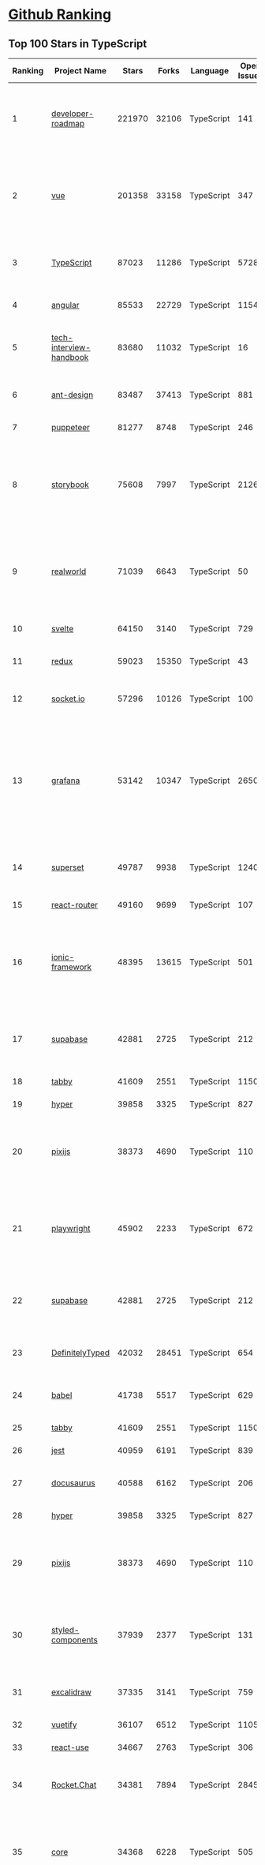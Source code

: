 [Github Ranking](../README.md)
==========

## Top 100 Stars in TypeScript

| Ranking | Project Name | Stars | Forks | Language | Open Issues | Description | Last Commit |
| ------- | ------------ | ----- | ----- | -------- | ----------- | ----------- | ----------- |
| 1 | [developer-roadmap](https://github.com/kamranahmedse/developer-roadmap) | 221970 | 32106 | TypeScript | 141 | Interactive roadmaps, guides and other educational content to help developers grow in their careers. | 2022-12-22T06:14:54Z |
| 2 | [vue](https://github.com/vuejs/vue) | 201358 | 33158 | TypeScript | 347 | 🖖 Vue.js is a progressive, incrementally-adoptable JavaScript framework for building UI on the web. | 2022-12-21T08:26:38Z |
| 3 | [TypeScript](https://github.com/microsoft/TypeScript) | 87023 | 11286 | TypeScript | 5728 | TypeScript is a superset of JavaScript that compiles to clean JavaScript output. | 2022-12-21T20:50:34Z |
| 4 | [angular](https://github.com/angular/angular) | 85533 | 22729 | TypeScript | 1154 | The modern web developer’s platform | 2022-12-22T10:02:59Z |
| 5 | [tech-interview-handbook](https://github.com/yangshun/tech-interview-handbook) | 83680 | 11032 | TypeScript | 16 | 💯 Curated coding interview preparation materials for busy software engineers | 2022-11-25T16:58:13Z |
| 6 | [ant-design](https://github.com/ant-design/ant-design) | 83487 | 37413 | TypeScript | 881 | An enterprise-class UI design language and React UI library | 2022-12-22T09:56:03Z |
| 7 | [puppeteer](https://github.com/puppeteer/puppeteer) | 81277 | 8748 | TypeScript | 246 | Headless Chrome Node.js API | 2022-12-20T23:46:26Z |
| 8 | [storybook](https://github.com/storybookjs/storybook) | 75608 | 7997 | TypeScript | 2126 | Storybook is a frontend workshop for building UI components and pages in isolation. Made for UI development, testing, and documentation.  | 2022-12-22T05:47:39Z |
| 9 | [realworld](https://github.com/gothinkster/realworld) | 71039 | 6643 | TypeScript | 50 | "The mother of all demo apps" — Exemplary fullstack Medium.com clone powered by React, Angular, Node, Django, and many more 🏅 | 2022-12-21T16:07:57Z |
| 10 | [svelte](https://github.com/sveltejs/svelte) | 64150 | 3140 | TypeScript | 729 | Cybernetically enhanced web apps | 2022-12-22T05:41:40Z |
| 11 | [redux](https://github.com/reduxjs/redux) | 59023 | 15350 | TypeScript | 43 | Predictable state container for JavaScript apps | 2022-12-17T16:41:03Z |
| 12 | [socket.io](https://github.com/socketio/socket.io) | 57296 | 10126 | TypeScript | 100 | Realtime application framework (Node.JS server) | 2022-12-15T15:38:53Z |
| 13 | [grafana](https://github.com/grafana/grafana) | 53142 | 10347 | TypeScript | 2650 | The open and composable observability and data visualization platform. Visualize metrics, logs, and traces from multiple sources like Prometheus, Loki, Elasticsearch, InfluxDB, Postgres and many more.  | 2022-12-22T09:43:14Z |
| 14 | [superset](https://github.com/apache/superset) | 49787 | 9938 | TypeScript | 1240 | Apache Superset is a Data Visualization and Data Exploration Platform | 2022-12-22T09:53:33Z |
| 15 | [react-router](https://github.com/remix-run/react-router) | 49160 | 9699 | TypeScript | 107 | Declarative routing for React | 2022-12-21T22:42:43Z |
| 16 | [ionic-framework](https://github.com/ionic-team/ionic-framework) | 48395 | 13615 | TypeScript | 501 | A powerful cross-platform UI toolkit for building native-quality iOS, Android, and Progressive Web Apps with HTML, CSS, and JavaScript. | 2022-12-21T23:01:27Z |
| 17 | [supabase](https://github.com/supabase/supabase) | 42881 | 2725 | TypeScript | 212 | The open source Firebase alternative. Follow to stay updated about our public Beta. | 2022-12-22T09:58:42Z |
| 18 | [tabby](https://github.com/Eugeny/tabby) | 41609 | 2551 | TypeScript | 1150 | A terminal for a more modern age | 2022-12-22T04:06:54Z |
| 19 | [hyper](https://github.com/vercel/hyper) | 39858 | 3325 | TypeScript | 827 | A terminal built on web technologies | 2022-12-20T17:24:39Z |
| 20 | [pixijs](https://github.com/pixijs/pixijs) | 38373 | 4690 | TypeScript | 110 | The HTML5 Creation Engine: Create beautiful digital content with the fastest, most flexible 2D WebGL renderer. | 2022-12-20T16:43:05Z |
| 21 | [playwright](https://github.com/microsoft/playwright) | 45902 | 2233 | TypeScript | 672 | Playwright is a framework for Web Testing and Automation. It allows testing Chromium, Firefox and WebKit with a single API.  | 2022-12-22T06:34:30Z |
| 22 | [supabase](https://github.com/supabase/supabase) | 42881 | 2725 | TypeScript | 212 | The open source Firebase alternative. Follow to stay updated about our public Beta. | 2022-12-22T09:58:42Z |
| 23 | [DefinitelyTyped](https://github.com/DefinitelyTyped/DefinitelyTyped) | 42032 | 28451 | TypeScript | 654 | The repository for high quality TypeScript type definitions. | 2022-12-22T09:23:38Z |
| 24 | [babel](https://github.com/babel/babel) | 41738 | 5517 | TypeScript | 629 | 🐠 Babel is a compiler for writing next generation JavaScript. | 2022-12-22T09:46:11Z |
| 25 | [tabby](https://github.com/Eugeny/tabby) | 41609 | 2551 | TypeScript | 1150 | A terminal for a more modern age | 2022-12-22T04:06:54Z |
| 26 | [jest](https://github.com/facebook/jest) | 40959 | 6191 | TypeScript | 839 | Delightful JavaScript Testing. | 2022-12-21T20:29:54Z |
| 27 | [docusaurus](https://github.com/facebook/docusaurus) | 40588 | 6162 | TypeScript | 206 | Easy to maintain open source documentation websites. | 2022-12-22T05:26:01Z |
| 28 | [hyper](https://github.com/vercel/hyper) | 39858 | 3325 | TypeScript | 827 | A terminal built on web technologies | 2022-12-20T17:24:39Z |
| 29 | [pixijs](https://github.com/pixijs/pixijs) | 38373 | 4690 | TypeScript | 110 | The HTML5 Creation Engine: Create beautiful digital content with the fastest, most flexible 2D WebGL renderer. | 2022-12-20T16:43:05Z |
| 30 | [styled-components](https://github.com/styled-components/styled-components) | 37939 | 2377 | TypeScript | 131 | Visual primitives for the component age. Use the best bits of ES6 and CSS to style your apps without stress 💅 | 2022-12-11T20:00:02Z |
| 31 | [excalidraw](https://github.com/excalidraw/excalidraw) | 37335 | 3141 | TypeScript | 759 | Virtual whiteboard for sketching hand-drawn like diagrams | 2022-12-22T10:03:56Z |
| 32 | [vuetify](https://github.com/vuetifyjs/vuetify) | 36107 | 6512 | TypeScript | 1105 | 🐉 Vue Component Framework | 2022-12-21T23:26:59Z |
| 33 | [react-use](https://github.com/streamich/react-use) | 34667 | 2763 | TypeScript | 306 | React Hooks — 👍 | 2022-12-20T16:49:47Z |
| 34 | [Rocket.Chat](https://github.com/RocketChat/Rocket.Chat) | 34381 | 7894 | TypeScript | 2845 | The communications platform that puts data protection first. | 2022-12-22T08:09:05Z |
| 35 | [core](https://github.com/vuejs/core) | 34368 | 6228 | TypeScript | 505 | 🖖 Vue.js is a progressive, incrementally-adoptable JavaScript framework for building UI on the web. | 2022-12-22T05:59:27Z |
| 36 | [joplin](https://github.com/laurent22/joplin) | 33549 | 3745 | TypeScript | 290 | Joplin - an open source note taking and to-do application with synchronisation capabilities for Windows, macOS, Linux, Android and iOS. | 2022-12-22T09:37:03Z |
| 37 | [ant-design-pro](https://github.com/ant-design/ant-design-pro) | 33404 | 7729 | TypeScript | 132 | 👨🏻‍💻👩🏻‍💻 Use Ant Design like a Pro! | 2022-12-21T14:26:12Z |
| 38 | [nocodb](https://github.com/nocodb/nocodb) | 33101 | 2039 | TypeScript | 467 | 🔥 🔥 🔥 Open Source Airtable Alternative | 2022-12-22T04:11:39Z |
| 39 | [nativefier](https://github.com/nativefier/nativefier) | 32430 | 2058 | TypeScript | 207 | Make any web page a desktop application | 2022-12-07T16:10:30Z |
| 40 | [immutable-js](https://github.com/immutable-js/immutable-js) | 32387 | 1859 | TypeScript | 97 | Immutable persistent data collections for Javascript which increase efficiency and simplicity. | 2022-12-20T07:13:27Z |
| 41 | [nativefier](https://github.com/nativefier/nativefier) | 32430 | 2058 | TypeScript | 207 | Make any web page a desktop application | 2022-12-07T16:10:30Z |
| 42 | [immutable-js](https://github.com/immutable-js/immutable-js) | 32387 | 1859 | TypeScript | 97 | Immutable persistent data collections for Javascript which increase efficiency and simplicity. | 2022-12-20T07:13:27Z |
| 43 | [react-hook-form](https://github.com/react-hook-form/react-hook-form) | 32324 | 1603 | TypeScript | 2 | 📋 React Hooks for form state management and validation (Web + React Native) | 2022-12-20T21:28:24Z |
| 44 | [taro](https://github.com/NervJS/taro) | 32065 | 4349 | TypeScript | 890 | 开放式跨端跨框架解决方案，支持使用 React/Vue/Nerv 等框架来开发微信/京东/百度/支付宝/字节跳动/ QQ 小程序/H5/React Native 等应用。  https://taro.zone/ | 2022-12-22T09:24:53Z |
| 45 | [query](https://github.com/TanStack/query) | 31713 | 1972 | TypeScript | 21 | 🤖 Powerful asynchronous state management, server-state utilities and data fetching for TS/JS, React, Solid, Svelte and Vue. | 2022-12-21T09:02:12Z |
| 46 | [formik](https://github.com/jaredpalmer/formik) | 31670 | 2631 | TypeScript | 635 | Build forms in React, without the tears 😭  | 2022-12-20T18:09:24Z |
| 47 | [date-fns](https://github.com/date-fns/date-fns) | 30529 | 1575 | TypeScript | 377 | ⏳ Modern JavaScript date utility library ⌛️ | 2022-12-17T04:58:38Z |
| 48 | [chakra-ui](https://github.com/chakra-ui/chakra-ui) | 30290 | 2716 | TypeScript | 91 | ⚡️ Simple, Modular & Accessible UI Components for your React Applications | 2022-12-22T06:13:39Z |
| 49 | [typeorm](https://github.com/typeorm/typeorm) | 30004 | 5568 | TypeScript | 1774 | ORM for TypeScript and JavaScript (ES7, ES6, ES5). Supports MySQL, PostgreSQL, MariaDB, SQLite, MS SQL Server, Oracle, SAP Hana, WebSQL databases. Works in NodeJS, Browser, Ionic, Cordova and Electron platforms. | 2022-12-20T22:03:39Z |
| 50 | [graphql-engine](https://github.com/hasura/graphql-engine) | 28871 | 2547 | TypeScript | 1872 | Blazing fast, instant realtime GraphQL APIs on your DB with fine grained access control, also trigger webhooks on database events. | 2022-12-22T09:36:33Z |
| 51 | [type-challenges](https://github.com/type-challenges/type-challenges) | 28776 | 2852 | TypeScript | 18526 | Collection of TypeScript type challenges with online judge | 2022-12-22T00:03:45Z |
| 52 | [rxjs](https://github.com/ReactiveX/rxjs) | 28172 | 2903 | TypeScript | 207 | A reactive programming library for JavaScript | 2022-12-21T11:38:35Z |
| 53 | [appwrite](https://github.com/appwrite/appwrite) | 27886 | 2309 | TypeScript | 604 | Secure Backend Server for Web, Mobile & Flutter Developers 🚀 AKA the 100% open-source Firebase alternative. | 2022-12-22T08:48:11Z |
| 54 | [prisma](https://github.com/prisma/prisma) | 27801 | 990 | TypeScript | 2369 | Next-generation ORM for Node.js & TypeScript \| PostgreSQL, MySQL, MariaDB, SQL Server, SQLite, MongoDB and CockroachDB | 2022-12-22T03:57:23Z |
| 55 | [html2canvas](https://github.com/niklasvh/html2canvas) | 27287 | 4533 | TypeScript | 804 | Screenshots with JavaScript | 2022-12-08T17:11:56Z |
| 56 | [n8n](https://github.com/n8n-io/n8n) | 27108 | 3190 | TypeScript | 156 | Free and source-available fair-code licensed workflow automation tool. Easily automate tasks across different services. | 2022-12-22T10:03:34Z |
| 57 | [postcss](https://github.com/postcss/postcss) | 27016 | 1558 | TypeScript | 17 | Transforming styles with JS plugins | 2022-12-11T17:34:51Z |
| 58 | [slate](https://github.com/ianstormtaylor/slate) | 26122 | 2978 | TypeScript | 546 | A completely customizable framework for building rich text editors. (Currently in beta.) | 2022-12-22T05:55:48Z |
| 59 | [mobx](https://github.com/mobxjs/mobx) | 25977 | 1720 | TypeScript | 19 | Simple, scalable state management. | 2022-12-21T14:42:51Z |
| 60 | [angular-cli](https://github.com/angular/angular-cli) | 25853 | 12114 | TypeScript | 200 | CLI tool for Angular | 2022-12-21T23:35:40Z |
| 61 | [react-redux](https://github.com/reduxjs/react-redux) | 22525 | 3308 | TypeScript | 13 | Official React bindings for Redux | 2022-12-01T20:34:47Z |
| 62 | [xstate](https://github.com/statelyai/xstate) | 22100 | 1042 | TypeScript | 173 | State machines and statecharts for the modern web. | 2022-12-21T22:47:47Z |
| 63 | [NativeScript](https://github.com/NativeScript/NativeScript) | 21951 | 1595 | TypeScript | 905 | ⚡ Empowering JavaScript with native platform APIs. ✨ Best of all worlds (TypeScript, Swift, Objective C, Kotlin, Java). Use what you love ❤️ Angular, Capacitor, Ionic, React, Svelte, Vue and you name it compatible. | 2022-12-22T09:59:41Z |
| 64 | [react-starter-kit](https://github.com/kriasoft/react-starter-kit) | 21657 | 4132 | TypeScript | 2 | The web's most popular Jamstack front-end template (boilerplate) for building web applications with React | 2022-11-19T19:59:09Z |
| 65 | [windows95](https://github.com/felixrieseberg/windows95) | 21643 | 1266 | TypeScript | 124 | 💩🚀 Windows 95 in Electron. Runs on macOS, Linux, and Windows. | 2022-12-06T18:17:08Z |
| 66 | [github1s](https://github.com/conwnet/github1s) | 21503 | 759 | TypeScript | 53 | One second to read GitHub code with VS Code. | 2022-12-17T17:39:14Z |
| 67 | [react-bootstrap](https://github.com/react-bootstrap/react-bootstrap) | 21345 | 3454 | TypeScript | 136 | Bootstrap components built with React | 2022-12-20T18:47:28Z |
| 68 | [remix](https://github.com/remix-run/remix) | 21288 | 1689 | TypeScript | 246 | Build Better Websites. Create modern, resilient user experiences with web fundamentals. | 2022-12-22T09:06:08Z |
| 69 | [react-admin](https://github.com/marmelab/react-admin) | 21183 | 4679 | TypeScript | 88 | A frontend Framework for building B2B applications running in the browser on top of REST/GraphQL APIs, using ES6, React and Material Design | 2022-12-22T02:07:35Z |
| 70 | [editor.js](https://github.com/codex-team/editor.js) | 21068 | 1641 | TypeScript | 410 | A block-style editor with clean JSON output | 2022-12-18T15:39:57Z |
| 71 | [pnpm](https://github.com/pnpm/pnpm) | 21053 | 626 | TypeScript | 929 | Fast, disk space efficient package manager -- 快速的，节省磁盘空间的包管理工具 | 2022-12-22T01:58:59Z |
| 72 | [autocomplete](https://github.com/withfig/autocomplete) | 20940 | 4790 | TypeScript | 113 | IDE-style autocomplete for your existing terminal & shell | 2022-12-21T23:19:43Z |
| 73 | [react-three-fiber](https://github.com/pmndrs/react-three-fiber) | 20741 | 1175 | TypeScript | 27 | 🇨🇭 A React renderer for Three.js | 2022-12-19T17:25:34Z |
| 74 | [electron-react-boilerplate](https://github.com/electron-react-boilerplate/electron-react-boilerplate) | 20632 | 3508 | TypeScript | 74 | A Foundation for Scalable Cross-Platform Apps | 2022-12-20T08:09:39Z |
| 75 | [vant](https://github.com/youzan/vant) | 20624 | 9426 | TypeScript | 29 | Lightweight Mobile UI Components built on Vue | 2022-12-22T09:58:58Z |
| 76 | [generator-jhipster](https://github.com/jhipster/generator-jhipster) | 20193 | 3913 | TypeScript | 238 | JHipster is a development platform to quickly generate, develop, & deploy modern web applications & microservice architectures. | 2022-12-22T05:42:11Z |
| 77 | [backstage](https://github.com/backstage/backstage) | 19934 | 3400 | TypeScript | 353 | Backstage is an open platform for building developer portals | 2022-12-22T09:08:11Z |
| 78 | [refined-github](https://github.com/refined-github/refined-github) | 19869 | 1371 | TypeScript | 151 | :octocat: Browser extension that simplifies the GitHub interface and adds useful features | 2022-12-19T13:54:25Z |
| 79 | [ink](https://github.com/vadimdemedes/ink) | 19574 | 527 | TypeScript | 71 | 🌈 React for interactive command-line apps | 2022-12-01T14:31:30Z |
| 80 | [blueprint](https://github.com/palantir/blueprint) | 19487 | 2080 | TypeScript | 648 | A React-based UI toolkit for the web | 2022-12-19T04:22:31Z |
| 81 | [react-admin](https://github.com/marmelab/react-admin) | 21183 | 4679 | TypeScript | 88 | A frontend Framework for building B2B applications running in the browser on top of REST/GraphQL APIs, using ES6, React and Material Design | 2022-12-22T02:07:35Z |
| 82 | [editor.js](https://github.com/codex-team/editor.js) | 21068 | 1641 | TypeScript | 410 | A block-style editor with clean JSON output | 2022-12-18T15:39:57Z |
| 83 | [react-three-fiber](https://github.com/pmndrs/react-three-fiber) | 20741 | 1175 | TypeScript | 27 | 🇨🇭 A React renderer for Three.js | 2022-12-19T17:25:34Z |
| 84 | [notable](https://github.com/notable/notable) | 20645 | 1044 | TypeScript | 654 | The Markdown-based note-taking app that doesn't suck. | 2021-12-05T21:43:20Z |
| 85 | [electron-react-boilerplate](https://github.com/electron-react-boilerplate/electron-react-boilerplate) | 20632 | 3508 | TypeScript | 74 | A Foundation for Scalable Cross-Platform Apps | 2022-12-20T08:09:39Z |
| 86 | [vant](https://github.com/youzan/vant) | 20624 | 9426 | TypeScript | 29 | Lightweight Mobile UI Components built on Vue | 2022-12-22T09:58:58Z |
| 87 | [jsoncrack.com](https://github.com/AykutSarac/jsoncrack.com) | 20419 | 1018 | TypeScript | 42 | 🔮 Seamlessly visualize your JSON data instantly into graphs; paste, import or fetch! | 2022-12-16T18:26:05Z |
| 88 | [table](https://github.com/TanStack/table) | 20182 | 2680 | TypeScript | 48 | 🤖 Headless UI for building powerful tables & datagrids for TS/JS -  React-Table, Vue-Table, Solid-Table, Svelte-Table | 2022-12-21T21:11:02Z |
| 89 | [lens](https://github.com/lensapp/lens) | 20103 | 1150 | TypeScript | 837 | Lens - The way the world runs Kubernetes | 2022-12-22T08:23:24Z |
| 90 | [backstage](https://github.com/backstage/backstage) | 19934 | 3400 | TypeScript | 353 | Backstage is an open platform for building developer portals | 2022-12-22T09:08:11Z |
| 91 | [refined-github](https://github.com/refined-github/refined-github) | 19869 | 1371 | TypeScript | 151 | :octocat: Browser extension that simplifies the GitHub interface and adds useful features | 2022-12-19T13:54:25Z |
| 92 | [ink](https://github.com/vadimdemedes/ink) | 19574 | 527 | TypeScript | 71 | 🌈 React for interactive command-line apps | 2022-12-01T14:31:30Z |
| 93 | [blueprint](https://github.com/palantir/blueprint) | 19487 | 2080 | TypeScript | 648 | A React-based UI toolkit for the web | 2022-12-19T04:22:31Z |
| 94 | [upterm](https://github.com/railsware/upterm) | 19375 | 653 | TypeScript | 219 | A terminal emulator for the 21st century. | 2019-05-20T17:42:14Z |
| 95 | [graphql-js](https://github.com/graphql/graphql-js) | 19262 | 2057 | TypeScript | 138 | A reference implementation of GraphQL for JavaScript | 2022-12-20T19:07:17Z |
| 96 | [redoc](https://github.com/Redocly/redoc) | 19187 | 2085 | TypeScript | 384 | 📘  OpenAPI/Swagger-generated API Reference Documentation | 2022-12-21T20:28:40Z |
| 97 | [PicGo](https://github.com/Molunerfinn/PicGo) | 19069 | 1972 | TypeScript | 20 | :rocket:A simple & beautiful tool for pictures uploading built by vue-cli-electron-builder | 2022-11-23T01:42:40Z |
| 98 | [directus](https://github.com/directus/directus) | 19043 | 2246 | TypeScript | 188 | The Modern Data Stack 🐰 — Directus is an instant REST+GraphQL API and intuitive no-code data collaboration app for any SQL database. | 2022-12-22T06:55:22Z |
| 99 | [jitsi-meet](https://github.com/jitsi/jitsi-meet) | 19015 | 5978 | TypeScript | 292 | Jitsi Meet - Secure, Simple and Scalable Video Conferences that you use as a standalone app or embed in your web application. | 2022-12-22T04:00:19Z |
| 100 | [Babylon.js](https://github.com/BabylonJS/Babylon.js) | 19011 | 2980 | TypeScript | 84 | Babylon.js is a powerful, beautiful, simple, and open game and rendering engine packed into a friendly JavaScript framework. | 2022-12-22T09:54:52Z |

